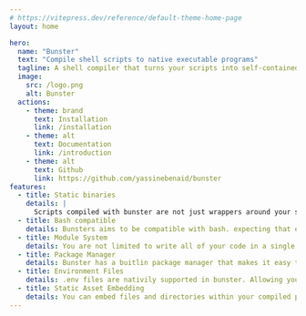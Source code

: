 ```yaml
---
# https://vitepress.dev/reference/default-theme-home-page
layout: home

hero:
  name: "Bunster"
  text: "Compile shell scripts to native executable programs"
  tagline: A shell compiler that turns your scripts into self-contained executable programs
  image:
    src: /logo.png
    alt: Bunster
  actions:
    - theme: brand
      text: Installation
      link: /installation
    - theme: alt
      text: Documentation
      link: /introduction
    - theme: alt
      text: Github
      link: https://github.com/yassinebenaid/bunster
features:
  - title: Static binaries
    details: |
      Scripts compiled with bunster are not just wrappers around your script, nor do they rely on any external shells on your system.
  - title: Bash compatible
    details: Bunsters aims to be compatible with bash. expecting that exising bash scripts do not have to be edited to work with bunster.
  - title: Module System
    details: You are not limited to write all of your code in a single file. Your code can be distributed across as many files as needed.
  - title: Package Manager
    details: Bunster has a buitlin package manager that makes it easy to publish and consume modules as libraries.
  - title: Environment Files
    details: .env files are nativily supported in bunster. Allowing you to load variables from .env files at runtime.
  - title: Static Asset Embedding
    details: You can embed files and directories within your compiled program. And use them as if they were normal files in the system at runtime.
---
```

